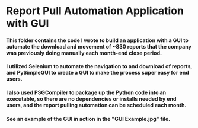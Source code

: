 # Report Pull Automation Application with GUI
#### This folder contains the code I wrote to build an application with a GUI to automate the download and movement of ~830 reports that the company was previously doing manually each month-end close period.
#### I utilized Selenium to automate the navigation to and download of reports, and PySimpleGUI to create a GUI to make the process super easy for end users.
#### I also used PSGCompiler to package up the Python code into an executable, so there are no dependencies or installs needed by end users, and the report pulling automation can be scheduled each month.
#### See an example of the GUI in action in the "GUI Example.jpg" file.
